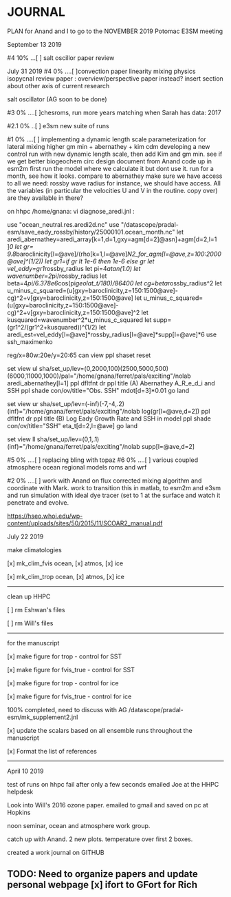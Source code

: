 # JOURNAL

PLAN for Anand and I to go to the NOVEMBER 2019 Potomac E3SM meeting

September 13 2019

#4 10% ...[ ] salt oscillor paper review

July 31 2019
#4 0% ....[ ]convection paper linearity mixing physics
isopycnal review paper : overview/perspective paper instead? insert section about other axis of current research

salt oscillator (AG soon to be done)

#3 0% ....[ ]chesroms, run more years matching when Sarah has data: 2017

#2.1 0% ..[ ] e3sm new suite of runs

#1 0% ....[ ] implementing a dynamic length scale parameterization for lateral mixing
higher gm min + abernathey + kim cdm
developing a new control run with new dynamic length scale, then add Kim and gm min. see if we get better biogeochem circ
design document from Anand 
code up in esm2m 
first run the model where we calculate it but dont use it. run for a month, see how it looks. compare to abernathey
make sure we have access to all we need: rossby wave radius for instance, we should have access. All the variables (in particular the velocities U and V in the routine. copy over) are they available in there?


on hhpc /home/gnana: vi diagnose_aredi.jnl :

use "ocean_neutral.res.aredi2d.nc"
use "/datascope/pradal-esm/save_eady_rossby/history/25000101.ocean_month.nc"
let aredi_abernathey=aredi_array[k=1,d=1,gxy=agm[d=2]@asn]+agm[d=2,l=1 ]*0
let gr= 9.8*baroclinicity[l=@ave]/(rho[k=1,l=@ave]*N2_for_agm[l=@ave,z=100:2000@ave]^(1/2))
let gr1=if gr lt 1e-6 then 1e-6  else gr
let vel_eddy=gr1*rossby_radius
let pi=4*atan(1.0)
let wavenumber=2*pi/rossby_radius
let beta=4*pi/6.378e6*cos(pi*geolat_t/180)/86400
let cg=beta*rossby_radius^2
let u_minus_c_squared=(u[gxy=baroclinicity,z=150:1500@ave]-cg)^2+v[gxy=baroclinicity,z=150:1500@ave]
let u_minus_c_squared=(u[gxy=baroclinicity,z=150:1500@ave]-cg)^2+v[gxy=baroclinicity,z=150:1500@ave]^2
let kusquared=wavenumber^2*u_minus_c_squared
let supp=(gr1^2/(gr1^2+kusquared))^(1/2)
let aredi_est=vel_eddy[l=@ave]*rossby_radius[l=@ave]*supp[l=@ave]*6
use ssh_maximenko

reg/x=80w:20e/y=20:65
can view
ppl shaset reset

set view ul
sha/set_up/lev=(0,2000,100)(2500,5000,500)(6000,11000,1000)/pal="/home/gnana/ferret/pals/exciting"/nolab aredi_abernathey[l=1]
ppl dfltfnt dr
ppl title (A) Abernathey A_R_e_d_i and SSH
ppl shade
con/ov/title="Obs. SSH" mdot[d=3]*0.01
go land

set view ur
sha/set_up/lev=(-inf)(-7,-4,.2)(inf)="/home/gnana/ferret/pals/exciting"/nolab log(gr[l=@ave,d=2])
ppl dfltfnt dr
ppl title (B) Log Eady Growth Rate and SSH in model
ppl shade
con/ov/title="SSH"  eta_t[d=2,l=@ave]
go land

set view ll
sha/set_up/lev=(0,1,.1)(inf)="/home/gnana/ferret/pals/exciting"/nolab supp[l=@ave,d=2]


#5 0% ....[ ] replacing bling with topaz
#6 0% ....[ ] various coupled atmosphere ocean regional models roms and wrf

#2 0% ....[ ] work with Anand on flux corrected mixing algorithm and coordinate with Mark. work to transition this in matlab, to esm2m and e3sm and run simulation with ideal dye tracer (set to 1 at the surface and watch it penetrate and evolve.


https://hseo.whoi.edu/wp-content/uploads/sites/50/2015/11/SCOAR2_manual.pdf



July 22 2019

make climatologies

[x] mk_clim_fvis ocean, [x] atmos, [x] ice

[x] mk_clim_trop ocean, [x] atmos, [x] ice

----- 

clean up HHPC

[ ] rm Eshwan's files

[ ] rm Will's files


------

for the manuscript

[x] make figure for trop  -  control for SST 

[x] make figure for fvis_true - control for SST

[x] make figure for trop - control for ice

[x] make figure for fvis_true - control for ice

100% completed, need to discuss with AG /datascope/pradal-esm/mk_supplement2.jnl

[x] update the scalars based on all ensemble runs throughout the manuscript
    
[x] Format the list of references


--------------------
April 10 2019

test of runs on hhpc fail after only a few seconds
emailed Joe at the HHPC helpdesk

Look into Will's 2016 ozone paper. emailed to gmail and saved on pc at Hopkins

noon seminar, ocean and atmosphere work group.

catch up with Anand. 2 new plots. temperature over first 2 boxes.

created a work journal on GITHUB

TODO: Need to organize papers and update personal webpage
[x] ifort to GFort for Rich
-----------------



